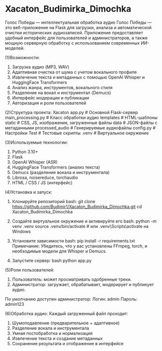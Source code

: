 # Xacaton_Budimirka_Dimochka

Голос Победы — интеллектуальная обработка аудио
Голос Победы — это веб-приложение на Flask для загрузки, анализа и автоматической очистки исторических аудиозаписей. 
Приложение предоставляет удобный интерфейс для пользователей и администраторов, а также мощную серверную обработку с использованием современных ИИ-моделей.


(1)Возможности:
1) Загрузка аудио (MP3, WAV)
2) Адаптивная очистка от шума с учетом вокального профиля
3) Извлечение текста и метаданных с помощью OpenAI Whisper и HuggingFace Transformers
4) Анализ жанра, инструментов, вокального стиля
5) Разделение на вокал и инструментал (Demucs)
6) Интерфейс модерации и публикации
7) Авторизация и роли пользователей


(2)Структура проекта:
Xacaton
app.py                # Основной Flask-сервер
main_processing.py    # Класс обработки аудио
templates             # HTML-шаблоны
static                # CSS, JS, изображения, загруженные файлы
data                  # JSON-файлы с метаданными
processed_audio       # Генерируемые аудиофайлы
config.py             # Настройки
Test                  # Тестовые скрипты
.venv                 # Виртуальное окружение



(3)Используемые технологии:
1) Python 3.10+
2) Flask
3) OpenAI Whisper (ASR)
4) HuggingFace Transformers (анализ текста)
5) Demucs (разделение вокала и инструментала)
6) Librosa, noisereduce, torchaudio
7) HTML / CSS / JS (интерфейс)


(4)Установка и запуск:

1) Клонируйте репозиторий bash:
git clone https://github.com/Budimir1/Xacaton_Budimirka_Dimochka.git
cd Xacaton_Budimirka_Dimochka

2) Создайте виртуальное окружение и активируйте его bash:
python -m venv .venv
source .venv/bin/activate  # или .venv\Scripts\activate на Windows

3) Установите зависимости bash:
pip install -r requirements.txt
Примечание: Убедитесь, что у вас установлены FFmpeg, torch, и необходимые модели для Whisper и Demucs.

4) Запустите сервер:
bash python app.py


(5)Роли пользователей:
1) Пользователь: может просматривать одобренные треки.
2) Администратор: загружает, обрабатывает, модерирует и публикует аудио.

По умолчанию доступен администратор:
Логин: admin
Пароль: admin123

(6)Обработка аудио:
Каждый загруженный файл проходит:
1) Шумоподавление (предварительное + адаптивное)
2) Разделение вокала и инструментала
3) Умная постобработка и нормализация
4) Извлечение текста и создание метаданных
5) Сохранение результата и отображение в интерфейсе

